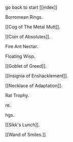 go back to start [[index]]

Borromean Rings.

[[Cog of The Metal Mutt]].

[[Coin of Absolutes]].

Fire Ant Nectar.

Floating Wisp.

[[Goblet of Greed]].

[[Insignia of Enshacklement]].

[[Necklace of Adaptation]].

Rat Trophy.

re.

hgs.

[[Sikk's Lunch]].

[[Wand of Smiles.]]


